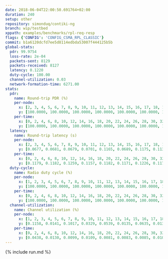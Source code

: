 ```yaml
---
date: 2018-06-04T22:00:50.691764+02:00
duration: 240
setup: other
repository: simonduq/contiki-ng
branch: wip/testbed
xppath: examples/benchmarks/rpl-req-resp
flags: {'CONFIG': 'CONFIG_CSMA_RPL_CLASSIC'}
commit: b1a6120dcfd7ee5d8114edbda53007f444125b5b
global-stats:
  pdr: 99.9754
  loss-rate: 2e-04
  packets-sent: 8129
  packets-received: 8127
  latency: 0.1220
  duty-cycle: 100.00
  channel-utilization: 0.03
  network-formation-time: 6271.00
stats:
  pdr:
    name: Round-trip PDR (%)
    per-node:
      x: [2, 3, 4, 5, 6, 7, 8, 9, 10, 11, 12, 13, 14, 15, 16, 17, 18, 19, 20, 21, 22, 23, 24, 25]
      y: [100.0000, 100.0000, 100.0000, 100.0000, 100.0000, 100.0000, 100.0000, 100.0000, 100.0000, 100.0000, 100.0000, 100.0000, 100.0000, 100.0000, 100.0000, 100.0000, 100.0000, 100.0000, 100.0000, 100.0000, 100.0000, 99.7151, 99.7207, 100.0000]
    per-time:
      x: [0, 2, 4, 6, 8, 10, 12, 14, 16, 18, 20, 22, 24, 26, 28, 30, 32, 34, 36, 38, 40, 42, 44, 46, 48, 50, 52, 54, 56, 58, 60, 62, 64, 66, 68, 70, 72, 74, 76, 78, 80, 82, 84, 86, 88, 90, 92, 94, 96, 98, 100, 102, 104, 106, 108, 110, 112, 114, 116, 118, 120, 122, 124, 126, 128, 130, 132, 134]
      y: [100.0000, 100.0000, 100.0000, 100.0000, 100.0000, 100.0000, 100.0000, 100.0000, 100.0000, 100.0000, 100.0000, 100.0000, 100.0000, 100.0000, 100.0000, 100.0000, 100.0000, 99.1667, 99.1667, 100.0000, 100.0000, 100.0000, 100.0000, 100.0000, 100.0000, 100.0000, 100.0000, 100.0000, 100.0000, 100.0000, 100.0000, 100.0000, 100.0000, 100.0000, 100.0000, 100.0000, 100.0000, 100.0000, 100.0000, 100.0000, 100.0000, 100.0000, 100.0000, 100.0000, 100.0000, 100.0000, 100.0000, 100.0000, 100.0000, 100.0000, 100.0000, 100.0000, 100.0000, 100.0000, 100.0000, 100.0000, 100.0000, 100.0000, 100.0000, 100.0000, 100.0000, 100.0000, 100.0000, 100.0000, 100.0000, 100.0000, 100.0000, 100.0000]
  latency:
    name: Round-trip latency (s)
    per-node:
      x: [2, 3, 4, 5, 6, 7, 8, 9, 10, 11, 12, 13, 14, 15, 16, 17, 18, 19, 20, 21, 22, 23, 24, 25]
      y: [0.0677, 0.0681, 0.0679, 0.0701, 0.1165, 0.0689, 0.1175, 0.1138, 0.1143, 0.1166, 0.1169, 0.1187, 0.1230, 0.1172, 0.1214, 0.1136, 0.1211, 0.1642, 0.1650, 0.1700, 0.1689, 0.1638, 0.1708, 0.1718]
    per-time:
      x: [0, 2, 4, 6, 8, 10, 12, 14, 16, 18, 20, 22, 24, 26, 28, 30, 32, 34, 36, 38, 40, 42, 44, 46, 48, 50, 52, 54, 56, 58, 60, 62, 64, 66, 68, 70, 72, 74, 76, 78, 80, 82, 84, 86, 88, 90, 92, 94, 96, 98, 100, 102, 104, 106, 108, 110, 112, 114, 116, 118, 120, 122, 124, 126, 128, 130, 132, 134]
      y: [0.1179, 0.1182, 0.1259, 0.1157, 0.1182, 0.1171, 0.1226, 0.1177, 0.1300, 0.1179, 0.1265, 0.1291, 0.1185, 0.1220, 0.1181, 0.1242, 0.1199, 0.1213, 0.1096, 0.1202, 0.1257, 0.1145, 0.1190, 0.1185, 0.1243, 0.1214, 0.1303, 0.1183, 0.1231, 0.1315, 0.1238, 0.1211, 0.1280, 0.1264, 0.1242, 0.1206, 0.1244, 0.1213, 0.1224, 0.1197, 0.1199, 0.1148, 0.1259, 0.1251, 0.1274, 0.1189, 0.1175, 0.1212, 0.1231, 0.1348, 0.1252, 0.1259, 0.1250, 0.1314, 0.1280, 0.1197, 0.1184, 0.1223, 0.1194, 0.1182, 0.1210, 0.1161, 0.1254, 0.1244, 0.1197, 0.1249, 0.1137, 0.1217]
  duty-cycle:
    name: Radio duty cycle (%)
    per-node:
      x: [1, 2, 3, 4, 5, 6, 7, 8, 9, 10, 11, 12, 13, 14, 15, 16, 17, 18, 19, 20, 21, 22, 23, 24, 25]
      y: [100.0000, 100.0000, 100.0000, 100.0000, 100.0000, 100.0000, 100.0000, 100.0000, 100.0000, 100.0000, 100.0000, 100.0000, 100.0000, 100.0000, 100.0000, 100.0000, 100.0000, 100.0000, 100.0000, 100.0000, 100.0000, 100.0000, 100.0000, 100.0000, 100.0000]
    per-time:
      x: [0, 2, 4, 6, 8, 10, 12, 14, 16, 18, 20, 22, 24, 26, 28, 30, 32, 34, 36, 38, 40, 42, 44, 46, 48, 50, 52, 54, 56, 58, 60, 62, 64, 66, 68, 70, 72, 74, 76, 78, 80, 82, 84, 86, 88, 90, 92, 94, 96, 98, 100, 102, 104, 106, 108, 110, 112, 114, 116, 118, 120, 122, 124, 126, 128, 130, 132, 134, 136, 138, 140, 142, 144, 146, 148, 150, 152, 154, 156, 158, 160, 162, 164, 166, 168, 170, 172, 174, 176, 178, 180, 182, 184, 186, 188, 190, 192, 194, 196, 198, 200, 202, 204, 206, 208, 210, 212, 214, 216, 218, 220, 222, 224, 226, 228, 230, 232, 234, 236, 238]
      y: [100.0000, 100.0000, 100.0000, 100.0000, 100.0000, 100.0000, 100.0000, 100.0000, 100.0000, 100.0000, 100.0000, 100.0000, 100.0000, 100.0000, 100.0000, 100.0000, 100.0000, 100.0000, 100.0000, 100.0000, 100.0000, 100.0000, 100.0000, 100.0000, 100.0000, 100.0000, 100.0000, 100.0000, 100.0000, 100.0000, 100.0000, 100.0000, 100.0000, 100.0000, 100.0000, 100.0000, 100.0000, 100.0000, 100.0000, 100.0000, 100.0000, 100.0000, 100.0000, 100.0000, 100.0000, 100.0000, 100.0000, 100.0000, 100.0000, 100.0000, 100.0000, 100.0000, 100.0000, 100.0000, 100.0000, 100.0000, 100.0000, 100.0000, 100.0000, 100.0000, 100.0000, 100.0000, 100.0000, 100.0000, 100.0000, 100.0000, 100.0000, 100.0000, 100.0000, 100.0000, 100.0000, 100.0000, 100.0000, 100.0000, 100.0000, 100.0000, 100.0000, 100.0000, 100.0000, 100.0000, 100.0000, 100.0000, 100.0000, 100.0000, 100.0000, 100.0000, 100.0000, 100.0000, 100.0000, 100.0000, 100.0000, 100.0000, 100.0000, 100.0000, 100.0000, 100.0000, 100.0000, 100.0000, 100.0000, 100.0000, 100.0000, 100.0000, 100.0000, 100.0000, 100.0000, 100.0000, 100.0000, 100.0000, 100.0000, 100.0000, 100.0000, 100.0000, 100.0000, 100.0000, 100.0000, 100.0000, 100.0000, 100.0000, 100.0000, 100.0000]
  channel-utilization:
    name: Channel utilization (%)
    per-node:
      x: [1, 2, 3, 4, 5, 6, 7, 8, 9, 10, 11, 12, 13, 14, 15, 16, 17, 18, 19, 20, 21, 22, 23, 24, 25]
      y: [0.1158, 0.0141, 0.1017, 0.0329, 0.0539, 0.0135, 0.0635, 0.0135, 0.0158, 0.0130, 0.0136, 0.0125, 0.0128, 0.0122, 0.0257, 0.0127, 0.0459, 0.0498, 0.0129, 0.0131, 0.0124, 0.0128, 0.0129, 0.0124, 0.0133]
    per-time:
      x: [0, 2, 4, 6, 8, 10, 12, 14, 16, 18, 20, 22, 24, 26, 28, 30, 32, 34, 36, 38, 40, 42, 44, 46, 48, 50, 52, 54, 56, 58, 60, 62, 64, 66, 68, 70, 72, 74, 76, 78, 80, 82, 84, 86, 88, 90, 92, 94, 96, 98, 100, 102, 104, 106, 108, 110, 112, 114, 116, 118, 120, 122, 124, 126, 128, 130, 132, 134, 136, 138, 140, 142, 144, 146, 148, 150, 152, 154, 156, 158, 160, 162, 164, 166, 168, 170, 172, 174, 176, 178, 180, 182, 184, 186, 188, 190, 192, 194, 196, 198, 200, 202, 204, 206, 208, 210, 212, 214, 216, 218, 220, 222, 224, 226, 228, 230, 232, 234, 236, 238]
      y: [0.0438, 0.0130, 0.0099, 0.0109, 0.0081, 0.0083, 0.0085, 0.0100, 0.0089, 0.0105, 0.0073, 0.0124, 0.0074, 0.0113, 0.0063, 0.0111, 0.0082, 0.0067, 0.0072, 0.0079, 0.0115, 0.0073, 0.0110, 0.0075, 0.0074, 0.0095, 0.0085, 0.0072, 0.0072, 0.0077, 0.0096, 0.0079, 0.0085, 0.0076, 0.0073, 0.0075, 0.0070, 0.0105, 0.0074, 0.0073, 0.0080, 0.0095, 0.0093, 0.0080, 0.0063, 0.0090, 0.0074, 0.0071, 0.0083, 0.0076, 0.0129, 0.0085, 0.0346, 0.0436, 0.0440, 0.0441, 0.0449, 0.0424, 0.0462, 0.0455, 0.0437, 0.0456, 0.0461, 0.0416, 0.0443, 0.0450, 0.0411, 0.0464, 0.0462, 0.0399, 0.0452, 0.0427, 0.0429, 0.0402, 0.0411, 0.0441, 0.0449, 0.0414, 0.0430, 0.0431, 0.0400, 0.0463, 0.0448, 0.0403, 0.0454, 0.0459, 0.0425, 0.0427, 0.0421, 0.0424, 0.0418, 0.0418, 0.0430, 0.0421, 0.0428, 0.0434, 0.0423, 0.0407, 0.0405, 0.0414, 0.0416, 0.0451, 0.0441, 0.0445, 0.0428, 0.0449, 0.0423, 0.0432, 0.0434, 0.0455, 0.0432, 0.0429, 0.0442, 0.0420, 0.0456, 0.0420, 0.0421, 0.0421, 0.0450, 0.0431]
---
```


{% include run.md %}
